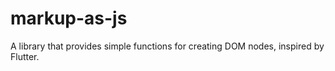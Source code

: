 # markup-as-js
A library that provides simple functions for creating DOM nodes, inspired by Flutter.

